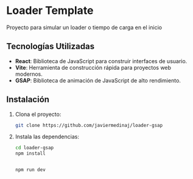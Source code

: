 # Loader Template 

Proyecto para simular un loader o tiempo de carga en el inicio 

## Tecnologías Utilizadas   
- **React**: Biblioteca de JavaScript para construir interfaces de usuario.
- **Vite**: Herramienta de construcción rápida para proyectos web modernos.
- **GSAP**: Biblioteca de animación de JavaScript de alto rendimiento.

## Instalación

1. Clona el proyecto:
    ```bash
    git clone https://github.com/javiermedinaj/loader-gsap
    ```

2. Instala las dependencias:
    ```bash
    cd loader-gsap
    npm install

    
    npm run dev
    ```
